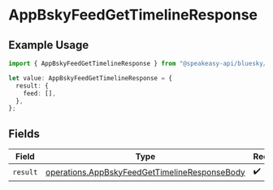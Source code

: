 # AppBskyFeedGetTimelineResponse

## Example Usage

```typescript
import { AppBskyFeedGetTimelineResponse } from "@speakeasy-api/bluesky/models/operations";

let value: AppBskyFeedGetTimelineResponse = {
  result: {
    feed: [],
  },
};
```

## Fields

| Field                                                                                                          | Type                                                                                                           | Required                                                                                                       | Description                                                                                                    |
| -------------------------------------------------------------------------------------------------------------- | -------------------------------------------------------------------------------------------------------------- | -------------------------------------------------------------------------------------------------------------- | -------------------------------------------------------------------------------------------------------------- |
| `result`                                                                                                       | [operations.AppBskyFeedGetTimelineResponseBody](../../models/operations/appbskyfeedgettimelineresponsebody.md) | :heavy_check_mark:                                                                                             | N/A                                                                                                            |
